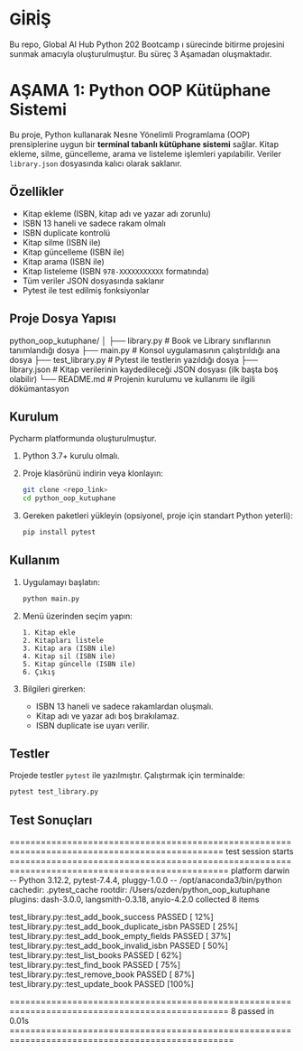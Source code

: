 # GİRİŞ

Bu repo, Global AI Hub Python 202 Bootcamp ı sürecinde bitirme projesini sunmak amacıyla oluşturulmuştur. Bu süreç 3 Aşamadan oluşmaktadır.


# AŞAMA 1: Python OOP Kütüphane Sistemi
Bu proje, Python kullanarak Nesne Yönelimli Programlama (OOP) prensiplerine uygun bir **terminal tabanlı kütüphane sistemi** sağlar. Kitap ekleme, silme, güncelleme, arama ve listeleme işlemleri yapılabilir. Veriler `library.json` dosyasında kalıcı olarak saklanır.

## Özellikler

* Kitap ekleme (ISBN, kitap adı ve yazar adı zorunlu)
* ISBN 13 haneli ve sadece rakam olmalı
* ISBN duplicate kontrolü
* Kitap silme (ISBN ile)
* Kitap güncelleme (ISBN ile)
* Kitap arama (ISBN ile)
* Kitap listeleme (ISBN `978-XXXXXXXXXXX` formatında)
* Tüm veriler JSON dosyasında saklanır
* Pytest ile test edilmiş fonksiyonlar

## Proje Dosya Yapısı

python_oop_kutuphane/
│
├── library.py          # Book ve Library sınıflarının tanımlandığı dosya
├── main.py             # Konsol uygulamasının çalıştırıldığı ana dosya
├── test_library.py     # Pytest ile testlerin yazıldığı dosya
├── library.json        # Kitap verilerinin kaydedileceği JSON dosyası (ilk başta boş olabilir)
└── README.md           # Projenin kurulumu ve kullanımı ile ilgili dökümantasyon

## Kurulum

Pycharm platformunda oluşturulmuştur. 
1. Python 3.7+ kurulu olmalı.
2. Proje klasörünü indirin veya klonlayın:

   ```bash
   git clone <repo_link>
   cd python_oop_kutuphane
   ```
3. Gereken paketleri yükleyin (opsiyonel, proje için standart Python yeterli):

   ```bash
   pip install pytest
   ```

## Kullanım

1. Uygulamayı başlatın:

   ```bash
   python main.py
   ```

2. Menü üzerinden seçim yapın:

   ```
   1. Kitap ekle
   2. Kitapları listele
   3. Kitap ara (ISBN ile)
   4. Kitap sil (ISBN ile)
   5. Kitap güncelle (ISBN ile)
   6. Çıkış
   ```

3. Bilgileri girerken:

   * ISBN 13 haneli ve sadece rakamlardan oluşmalı.
   * Kitap adı ve yazar adı boş bırakılamaz.
   * ISBN duplicate ise uyarı verilir.

## Testler

Projede testler `pytest` ile yazılmıştır. Çalıştırmak için terminalde:

```bash
pytest test_library.py
```
## Test Sonuçları

=============================================================================================== test session starts ================================================================================================
platform darwin -- Python 3.12.2, pytest-7.4.4, pluggy-1.0.0 -- /opt/anaconda3/bin/python
cachedir: .pytest_cache
rootdir: /Users/ozden/python_oop_kutuphane
plugins: dash-3.0.0, langsmith-0.3.18, anyio-4.2.0
collected 8 items                                                                                                                                                                                                  

test_library.py::test_add_book_success PASSED                                                                                                                                                                [ 12%]
test_library.py::test_add_book_duplicate_isbn PASSED                                                                                                                                                         [ 25%]
test_library.py::test_add_book_empty_fields PASSED                                                                                                                                                           [ 37%]
test_library.py::test_add_book_invalid_isbn PASSED                                                                                                                                                           [ 50%]
test_library.py::test_list_books PASSED                                                                                                                                                                      [ 62%]
test_library.py::test_find_book PASSED                                                                                                                                                                       [ 75%]
test_library.py::test_remove_book PASSED                                                                                                                                                                     [ 87%]
test_library.py::test_update_book PASSED                                                                                                                                                                     [100%]

================================================================================================ 8 passed in 0.01s =================================================================================================
